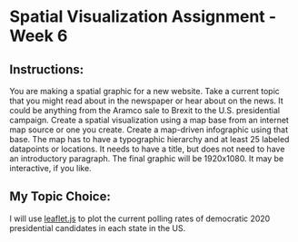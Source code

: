# Spatial Visualization Assignment - Week 6

## Instructions:
You are making a spatial graphic for a new website. Take a current topic that you might read about in the newspaper or hear about on the news. It could be anything from the Aramco sale to Brexit to the U.S. presidential campaign. Create a spatial visualization using a map base from an internet map source or one you create. Create a map-driven infographic using that base. The map has to have a typographic hierarchy and at least 25 labeled datapoints or locations. It needs to have a title, but does not need to have an introductory paragraph. The final graphic will be 1920x1080. It may be interactive, if you like.

## My Topic Choice:
I will use [leaflet.js](https://leafletjs.com/examples/choropleth/) to plot the current polling rates of democratic 2020 presidential candidates in each state in the US.